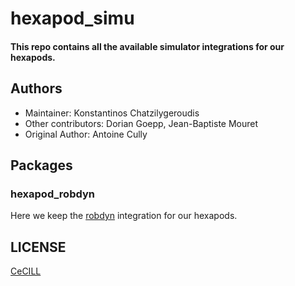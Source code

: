 # hexapod_simu

#### This repo contains all the available simulator integrations for our hexapods.

## Authors

- Maintainer: Konstantinos Chatzilygeroudis
- Other contributors: Dorian Goepp, Jean-Baptiste Mouret
- Original Author: Antoine Cully

## Packages

### hexapod_robdyn

Here we keep the [robdyn] integration for our hexapods.

## LICENSE

[CeCILL]

[CeCILL]: http://www.cecill.info/index.en.html
[robdyn]: https://github.com/resibots/robdyn